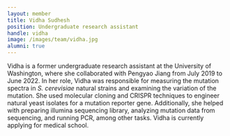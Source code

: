 ```yaml
---
layout: member
title: Vidha Sudhesh
position: Undergraduate research assistant
handle: vidha
image: /images/team/vidha.jpg
alumni: true
---
```


Vidha is a former undergraduate research assistant at the University of Washington,
 where she collaborated with Pengyao Jiang from July 2019 to June 2022. 
 In her role, Vidha was responsible for measuring the mutation spectra in *S. cerevisiae*
 natural strains and examining the variation of the mutation. 
 She used molecular cloning and CRISPR techniques to engineer natural yeast isolates for a mutation reporter gene.
Additionally,  she helped with preparing illumina sequencing library, analyzing mutation data from sequencing, 
and running PCR, among other tasks.
Vidha is currently applying for medical school.

